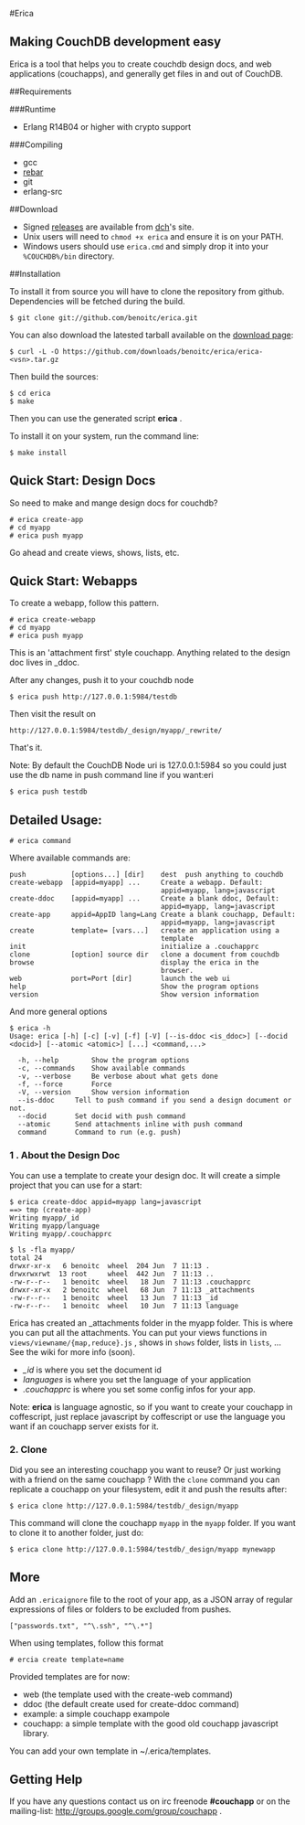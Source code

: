 #Erica

## Making CouchDB development easy

Erica is a tool that helps you to create couchdb design docs,
and web applications (couchapps), and generally get files in and out
of CouchDB.

##Requirements

###Runtime
* Erlang R14B04 or higher with crypto support

###Compiling
* gcc
* [rebar](https://github.com/rebar/rebar)
* git
* erlang-src

##Download

* Signed [releases](https://people.apache.org/~dch/dist/tools/)
are available from [dch](https://twitter.com/dch__)'s site.
* Unix users will need to `chmod +x erica` and ensure it is on your PATH.
* Windows users should use `erica.cmd` and simply drop it
into your `%COUCHDB%/bin` directory.

##Installation

To install it from source you will have to clone the repository from
github. Dependencies will be fetched during the build.

    $ git clone git://github.com/benoitc/erica.git

You can also download the latested tarball available on the [download
page](https://github.com/benoitc/erica/downloads):

    $ curl -L -O https://github.com/downloads/benoitc/erica/erica-<vsn>.tar.gz

Then build the sources:

    $ cd erica
    $ make

Then you can use the generated script **erica** .

To install it on your system, run the command line:

    $ make install

## Quick Start: Design Docs

So need to make and mange design docs for couchdb?

    # erica create-app
    # cd myapp
    # erica push myapp

Go ahead and create views, shows, lists, etc.


## Quick Start: Webapps

To create a webapp, follow this pattern.

    # erica create-webapp
    # cd myapp
    # erica push myapp

This is an 'attachment first' style couchapp. Anything related to the design doc lives in _ddoc.

After any changes, push it to your couchdb node

    $ erica push http://127.0.0.1:5984/testdb

Then visit the result on

    http://127.0.0.1:5984/testdb/_design/myapp/_rewrite/

That's it.

Note: By default the CouchDB Node uri is 127.0.0.1:5984 so you could
just use the db name in push command line if you want:eri

    $ erica push testdb


## Detailed Usage:

    # erica command

Where available commands are:

    push           [options...] [dir]    dest  push anything to couchdb
    create-webapp  [appid=myapp] ...     Create a webapp. Default:
                                         appid=myapp, lang=javascript
    create-ddoc    [appid=myapp] ...     Create a blank ddoc, Default:
                                         appid=myapp, lang=javascript
    create-app     appid=AppID lang=Lang Create a blank couchapp, Default:
                                         appid=myapp, lang=javascript
    create         template= [vars...]   create an application using a
                                         template
    init                                 initialize a .couchapprc
    clone          [option] source dir   clone a document from couchdb
    browse                               display the erica in the
                                         browser.
    web            port=Port [dir]       launch the web ui
    help                                 Show the program options
    version                              Show version information


And more general options

    $ erica -h
    Usage: erica [-h] [-c] [-v] [-f] [-V] [--is-ddoc <is_ddoc>] [--docid <docid>] [--atomic <atomic>] [...] <command,...>

      -h, --help		Show the program options
      -c, --commands	Show available commands
      -v, --verbose		Be verbose about what gets done
      -f, --force		Force
      -V, --version		Show version information
      --is-ddoc		Tell to push command if you send a design document or not.
      --docid		Set docid with push command
      --atomic		Send attachments inline with push command
      command		Command to run (e.g. push)




### 1 . About the Design Doc

You can use a template to create your design doc.
It will create a simple project that you can use for a
start:

    $ erica create-ddoc appid=myapp lang=javascript
    ==> tmp (create-app)
    Writing myapp/_id
    Writing myapp/language
    Writing myapp/.couchapprc

    $ ls -fla myapp/
    total 24
    drwxr-xr-x   6 benoitc  wheel  204 Jun  7 11:13 .
    drwxrwxrwt  13 root     wheel  442 Jun  7 11:13 ..
    -rw-r--r--   1 benoitc  wheel   18 Jun  7 11:13 .couchapprc
    drwxr-xr-x   2 benoitc  wheel   68 Jun  7 11:13 _attachments
    -rw-r--r--   1 benoitc  wheel   13 Jun  7 11:13 _id
    -rw-r--r--   1 benoitc  wheel   10 Jun  7 11:13 language

Erica has created an _attachments folder in the myapp folder. This is
where you can put all the attachments. You can put your views functions in
`views/viewname/{map,reduce}.js` , shows in `shows` folder, lists in
`lists`, ... See the wiki for more info (soon).

* *_id* is where you set the document id
* *languages* is where you set the language of your application
* *.couchapprc* is where you set some config infos for your app.
    
Note: **erica** is language agnostic, so if you want to create your couchapp in
coffescript, just replace javascript by coffescript or use the language
you want if an couchapp server exists for it.


### 2. Clone

Did you see an interesting couchapp you want to reuse? Or just working
with a friend on the same couchapp ? With the `clone` command you can
replicate a couchapp on your filesystem, edit it and push the results
after:

    $ erica clone http://127.0.0.1:5984/testdb/_design/myapp 

This command will clone the couchapp `myapp` in the `myapp` folder. If
you want to clone it to another folder, just do:

    $ erica clone http://127.0.0.1:5984/testdb/_design/myapp mynewapp

## More

Add an `.ericaignore` file to the root of your app, as a JSON array
of regular expressions of files or folders to be excluded from pushes.

    ["passwords.txt", "^\.ssh", "^\.*"]

When using templates, follow this format

    # ercia create template=name

Provided templates are for now:

* web (the template used with the create-web command)
* ddoc (the default create used for create-ddoc command)
* example: a simple couchapp exampole
* couchapp: a simple template with the good old couchapp javascript library.

You can add your own template in ~/.erica/templates.


## Getting Help

If you have any questions contact us on irc freenode **#couchapp** or on
the mailing-list: http://groups.google.com/group/couchapp .

